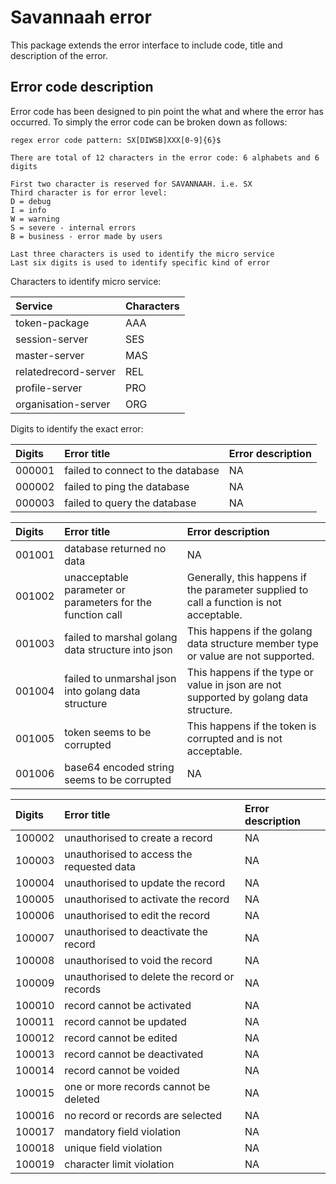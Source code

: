 # Savannaah error
This package extends the error interface to include code, title and description of the error.

## Error code description
Error code has been designed to pin point the what and where the error has occurred. To simply the error code can be broken down as follows:
    
    regex error code pattern: SX[DIWSB]XXX[0-9]{6}$
    
    There are total of 12 characters in the error code: 6 alphabets and 6 digits
    
    First two character is reserved for SAVANNAAH. i.e. SX
    Third character is for error level:
    D = debug
    I = info
    W = warning
    S = severe - internal errors
    B = business - error made by users
    
    Last three characters is used to identify the micro service
    Last six digits is used to identify specific kind of error

Characters to identify micro service:

| Service | Characters |
| :------ | :--------- |
| token-package | AAA |
| session-server | SES |
| master-server | MAS |
| relatedrecord-server | REL |
| profile-server | PRO |
| organisation-server | ORG |

Digits to identify the exact error:

| Digits | Error title | Error description |
| :----- | :---------- | :---------------- |
| 000001 | failed to connect to the database | NA |
| 000002 | failed to ping the database | NA |
| 000003 | failed to query the database | NA |

| Digits | Error title | Error description |
| :----- | :---------- | :---------------- |
| 001001 | database returned no data | NA |
| 001002 | unacceptable parameter or parameters for the function call | Generally, this happens if the parameter supplied to call a function is not acceptable. |
| 001003 | failed to marshal golang data structure into json | This happens if the golang data structure member type or value are not supported. |
| 001004 | failed to unmarshal json into golang data structure | This happens if the type or value in json are not supported by golang data structure. |
| 001005 | token seems to be corrupted | This happens if the token is corrupted and is not acceptable. |
| 001006 | base64 encoded string seems to be corrupted | NA |

| Digits | Error title | Error description |
| :----- | :---------- | :---------------- |
| 100002 | unauthorised to create a record | NA |
| 100003 | unauthorised to access the requested data | NA |
| 100004 | unauthorised to update the record | NA |
| 100005 | unauthorised to activate the record | NA |
| 100006 | unauthorised to edit the record | NA |
| 100007 | unauthorised to deactivate the record | NA |
| 100008 | unauthorised to void the record | NA |
| 100009 | unauthorised to delete the record or records | NA |
| 100010 | record cannot be activated | NA |
| 100011 | record cannot be updated | NA |
| 100012 | record cannot be edited | NA |
| 100013 | record cannot be deactivated | NA |
| 100014 | record cannot be voided | NA |
| 100015 | one or more records cannot be deleted | NA |
| 100016 | no record or records are selected | NA |
| 100017 | mandatory field violation | NA |
| 100018 | unique field violation | NA |
| 100019 | character limit violation | NA |